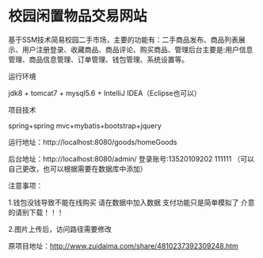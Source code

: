 # 校园闲置物品交易网站


基于SSM技术简易校园二手市场，主要的功能有：二手商品发布、商品列表展示、用户注册登录、收藏商品、商品评论、购买商品、管理后台主要是:用户信息管理、商品信息管理、订单管理、钱包管理、系统设置等。

运行环境

jdk8 + tomcat7 + mysql5.6 + IntelliJ IDEA（Eclipse也可以）

项目技术

spring+spring mvc+mybatis+bootstrap+jquery

运行地址：http://localhost:8080/goods/homeGoods

后台地址：http://localhost:8080/admin/
登录账号:13520109202 111111 （可以自己更改，也可以根据需要在数据库中添加）

注意事项：

1.钱包没钱导致不能在线购买  请在数据中加入数据 支付功能只是简单模拟了 介意的请别下载！！！ 

2.图片上传后，访问路径需要修改

原项目地址：http://www.zuidaima.com/share/4810237392309248.htm

